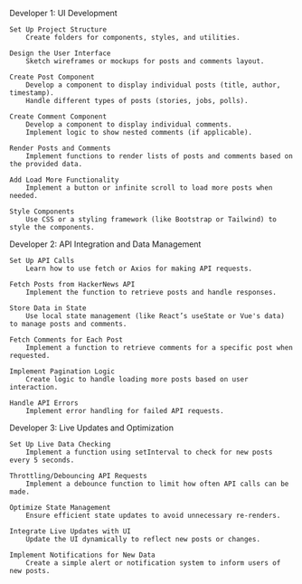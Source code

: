 Developer 1: UI Development

    Set Up Project Structure
        Create folders for components, styles, and utilities.

    Design the User Interface
        Sketch wireframes or mockups for posts and comments layout.

    Create Post Component
        Develop a component to display individual posts (title, author, timestamp).
        Handle different types of posts (stories, jobs, polls).

    Create Comment Component
        Develop a component to display individual comments.
        Implement logic to show nested comments (if applicable).

    Render Posts and Comments
        Implement functions to render lists of posts and comments based on the provided data.

    Add Load More Functionality
        Implement a button or infinite scroll to load more posts when needed.

    Style Components
        Use CSS or a styling framework (like Bootstrap or Tailwind) to style the components.

Developer 2: API Integration and Data Management

    Set Up API Calls
        Learn how to use fetch or Axios for making API requests.

    Fetch Posts from HackerNews API
        Implement the function to retrieve posts and handle responses.

    Store Data in State
        Use local state management (like React’s useState or Vue's data) to manage posts and comments.

    Fetch Comments for Each Post
        Implement a function to retrieve comments for a specific post when requested.

    Implement Pagination Logic
        Create logic to handle loading more posts based on user interaction.

    Handle API Errors
        Implement error handling for failed API requests.

Developer 3: Live Updates and Optimization

    Set Up Live Data Checking
        Implement a function using setInterval to check for new posts every 5 seconds.

    Throttling/Debouncing API Requests
        Implement a debounce function to limit how often API calls can be made.

    Optimize State Management
        Ensure efficient state updates to avoid unnecessary re-renders.

    Integrate Live Updates with UI
        Update the UI dynamically to reflect new posts or changes.

    Implement Notifications for New Data
        Create a simple alert or notification system to inform users of new posts.